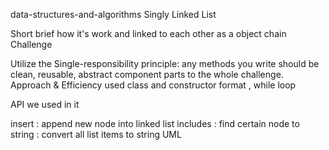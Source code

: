 data-structures-and-algorithms
Singly Linked List

Short brief how it's work and linked to each other as a object chain Challenge

Utilize the Single-responsibility principle: any methods you write should be clean, reusable, abstract component parts to the whole challenge. Approach & Efficiency used class and constructor format , while loop

API we used in it

insert : append new node into linked list includes : find certain node to string : convert all list items to string
UML
![]()

